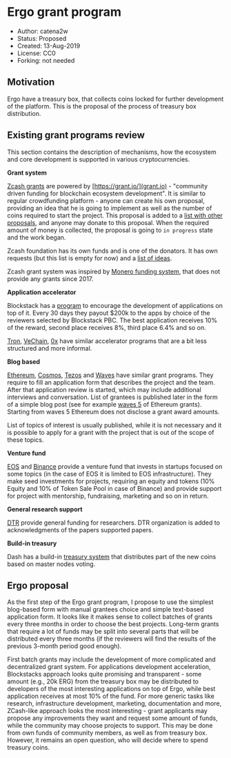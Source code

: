 # Ergo grant program

* Author: catena2w
* Status: Proposed
* Created: 13-Aug-2019
* License: CC0
* Forking: not needed 

## Motivation 

Ergo have a treasury box, that collects coins locked for further development of the platform.
This is the proposal of the process of treasury box distribution.

## Existing grant programs review

This section contains the description of mechanisms, how the ecosystem and core development is supported in various cryptocurrencies.

**Grant system**

[Zcash grants](https://grants.zfnd.org/) are powered by [https://grant.io/](grant.io) - "community driven funding for blockchain ecosystem development".
It is similar to regular crowdfunding platform - anyone can create his own proposal, providing an idea that he is going to implement as well as the number of coins required to start the project. This proposal is added to a [list with other proposals](https://grants.zfnd.org/proposals), and anyone may donate to this proposal. When the required amount of money is collected, the proposal is going to `in progress` state and the work began.

Zcash foundation has its own funds and is one of the donators. It has own requests (but this list is empty for now) and a [list of ideas](https://www.zfnd.org/grants/#ideas).

Zcash grant system was inspired by [Monero funding system](https://www.getmonero.org/forum-funding-system/), that does not provide any grants since 2017.

**Application accelerator**

Blockstack has a [program](https://app.co/mining) to encourage the development of applications on top of it. Every 30 days they payout $200k to the apps by choice of the reviewers selected by Blockstack PBC. The best application receives 10\% of the reward, second place receives 8%, third place 6.4% and so on. 

[Tron](https://tronaccelerator.io), [VeChain](https://medium.com/@vechainofficial/introducing-the-vechain-accelerator-program-f2013a2c2ce5), [0x](https://blog.0xproject.com/announcing-the-0x-ecosystem-acceleration-program-89d1cb89d565)  have similar accelerator programs that are a bit less structured and more informal. 


**Blog based**

[Ethereum](https://airtable.com/shrAeswLt0BxGvGu7), [Cosmos](https://interchain.io/funding/), [Tezos](https://tezos.foundation/grants-overview?lang=ru) and [Waves](https://waveslabs.com/grants?lang=en) have similar grant programs. They require to fill an application form that describes the project and the team. After that application review is started, which may include additional interviews and conversation. List of grantees is published later in the form of a simple blog post (see for example [waves 5](https://blog.ethereum.org/2019/02/21/ethereum-foundation-grants-program-wave-5/) of Ethereum grants). Starting from waves 5 Ethereum does not disclose a grant award amounts.

List of topics of interest is usually published, while it is not necessary and it is possible to apply for a grant with the project that is out of the scope of these topics.


**Venture fund**

[EOS](https://vc.eos.io/) and [Binance](https://www.binancelabs.co/) provide a venture fund that invests in startups focused on some topics (in the case of EOS it is limited to EOS infrastructure). They make seed investments for projects, requiring an equity and tokens (10% Equity and 10% of Token Sale Pool in case of Binance) and provide support for project with mentorship, fundraising, marketing and so on in return. 

**General research support**

[DTR](https://dtr.org/) provide general funding for researchers. DTR organization is added to acknowledgments of the papers supported papers.

**Build-in treasury**

Dash has a build-in [treasury system](https://app.dashnexus.org/proposals/dashboard) that distributes part of the new coins based on master nodes voting.

## Ergo proposal

As the first step of the Ergo grant program, I propose to use the simplest blog-based form with manual grantees choice and simple text-based application form. It looks like it makes sense to collect batches of grants every three months in order to choose the best projects. Long-term grants that require a lot of funds may be split into several parts that will be distributed every three months (if the reviewers will find the results of the previous 3-month period good enough).

First batch grants may include the development of more complicated and decentralized grant system.
For applications development acceleration, Blockstacks approach looks quite promising and transparent - some amount (e.g., 20k ERG) from the treasury box may be distributed to developers of the most interesting applications on top of Ergo, while best application receives at most 10% of the fund. 
For more generic tasks like research, infrastructure development, marketing, documentation and more, ZCash-like approach looks the most interesting - grant applicants may propose any improvements they want and request some amount of funds, while the community may choose projects to support. This may be done from own funds of community members, as well as from treasury box. However, it remains an open question, who will decide where to spend treasury coins.


